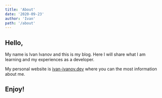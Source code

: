 ```yaml
---
title: 'About'
date: '2020-09-23'
author: 'Ivan'
path: '/about'
---
```


## Hello,

My name is Ivan Ivanov and this is my blog.
Here I will share what I am learning and my experiences as a developer.

My personal website is [ivan-ivanov.dev](https://ivan-ivanov.dev) where you can the most information about me.

## Enjoy!
